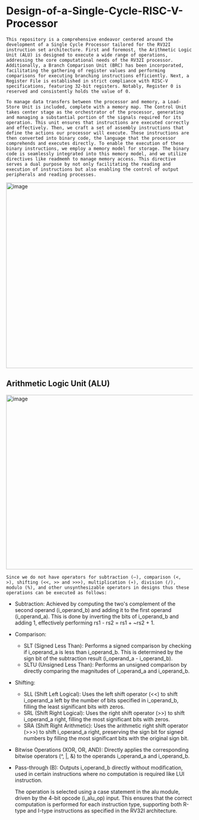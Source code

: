 # Design-of-a-Single-Cycle-RISC-V-Processor

	This repository is a comprehensive endeavor centered around the development of a Single Cycle Processor tailored for the RV32I instruction set architecture. First and foremost, the Arithmetic Logic Unit (ALU) is designed to execute a wide range of operations, addressing the core computational needs of the RV32I processor. Additionally, a Branch Comparison Unit (BRC) has been incorporated, facilitating the gathering of register values and performing comparisons for executing branching instructions efficiently. Next, a Register File is established in strict compliance with RISC-V specifications, featuring 32-bit registers. Notably, Register 0 is reserved and consistently holds the value of 0.

	To manage data transfers between the processor and memory, a Load-Store Unit is included, complete with a memory map. The Control Unit takes center stage as the orchestrator of the processor, generating and managing a substantial portion of the signals required for its operation. This unit ensures that instructions are executed correctly and effectively. Then, we craft a set of assembly instructions that define the actions our processor will execute. These instructions are then converted into binary code, the language that the processor comprehends and executes directly. To enable the execution of these binary instructions, we employ a memory model for storage. The binary code is seamlessly integrated into this memory model, and we utilize directives like readmemh to manage memory access. This directive serves a dual purpose by not only facilitating the reading and execution of instructions but also enabling the control of output peripherals and reading processes.

  <img width="975" height="500" alt="image" src="https://github.com/user-attachments/assets/d593078c-db3d-4c4c-a1c0-02c7d1a5d958" />

## Arithmetic Logic Unit (ALU)

<img width="1086" height="470" alt="image" src="https://github.com/user-attachments/assets/4b804a92-2241-47b1-a275-0cb4b9ce400a" />

	Since we do not have operators for subtraction (–), comparison (<,  >), shifting (<<, >> and >>>), multiplication (∗), division (/), modulo (%), and other unsynthesizable operators in designs thus these operations can be executed as follows: 
- Subtraction:  Achieved by computing the two's complement of the second operand (i_operand_b) and adding it to the first operand (i_operand_a). This is done by inverting the bits of i_operand_b and adding 1, effectively performing rs1 - rs2 = rs1 + ~rs2 + 1.
- Comparison:
  + SLT (Signed Less Than): Performs a signed comparison by checking if i_operand_a is less than i_operand_b. This is determined by the sign bit of the subtraction result (i_operand_a - i_operand_b).
  + SLTU (Unsigned Less Than): Performs an unsigned comparison by directly comparing the magnitudes of i_operand_a and i_operand_b.
- Shifting:
  + SLL (Shift Left Logical): Uses the left shift operator (<<) to shift i_operand_a left by the number of bits specified in i_operand_b, filling the least significant bits with zeros.
  + SRL (Shift Right Logical): Uses the right shift operator (>>) to shift i_operand_a right, filling the most significant bits with zeros.
  + SRA (Shift Right Arithmetic): Uses the arithmetic right shift operator (>>>) to shift i_operand_a right, preserving the sign bit for signed numbers by filling the most significant bits with the original sign bit.
- Bitwise Operations (XOR, OR, AND): Directly applies the corresponding bitwise operators (^, |, &) to the operands i_operand_a and i_operand_b.
- Pass-through (B): Outputs i_operand_b directly without modification, used in certain instructions where no computation is required like LUI instruction.

	The operation is selected using a case statement in the alu module, driven by the 4-bit opcode (i_alu_op) input. This ensures that the correct computation is performed for each instruction type, supporting both R-type and I-type instructions as specified in the RV32I architecture.


